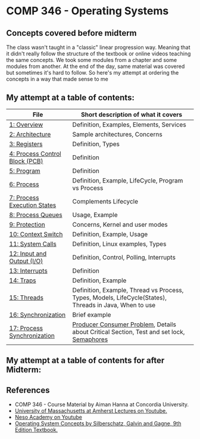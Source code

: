 # COMP 346 - Operating Systems

## Concepts covered before midterm

The class wasn't taught in a "classic" linear progression way. Meaning that it didn't really follow the structure of the textbook or online videos teaching the same concepts. We took some modules from a chapter and some modules from another. At the end of the day, same material was covered but sometimes it's hard to follow. So here's my attempt at ordering the concepts in a way that made sense to me


## My attempt at a table of contents:
|File| Short description of what it covers
|------------------|--------------------|
|[1: Overview](OS.md)| Definition, Examples, Elements, Services|
|[2: Architecture](Architecture.md)| Sample architectures, Concerns|
|[3: Registers](Registers.md)| Definition, Types|
|[4: Process Control Block (PCB)](PCB.md)| Definition |
|[5: Program](Program.md)| Definition |
|[6: Process](Process.md)| Definition, Example, LifeCycle, Program vs Process  |
|[7: Process Execution States](Process_execution_states.md)| Complements Lifecycle|
|[8: Process Queues](Process_queues.md)| Usage, Example|
|[9: Protection](Protection.md)| Concerns, Kernel and user modes|
|[10: Context Switch](Context_switch.md)| Definition, Example, Usage|
|[11: System Calls](System_calls.md)| Definition, Linux examples, Types|
|[12: Input and Output (I/O) ](IO.md)| Definition, Control, Polling, Interrupts|
|[13: Interrupts](Interrupts.md)| Definition|
|[14: Traps](Trap.md)| Definition, Example|
|[15: Threads](Thread.md)| Definition, Example, Thread vs Process, Types, Models, LifeCycle(States), Threads in Java, When to use |
|[16: Synchronization](Synchronization.md)| Brief example|
|[17: Process Synchronization](Process_Synchronization.md)| [Producer Consumer Problem](Producer_consumer_problem.md), Details about Critical Section, Test and set lock, [Semaphores](Semaphores.md)|


## My attempt at a table of contents for after Midterm:




## References 
- COMP 346 - Course Material by Aiman Hanna at Concordia University.
- [University of Massachusetts at Amherst Lectures on Youtube.](https://www.youtube.com/playlist?list=PLacuG5pysFbDQU8kKxbUh4K5c1iL5_k7k)
- [Neso Academy on Youtube](https://www.youtube.com/playlist?list=PLBlnK6fEyqRiVhbXDGLXDk_OQAeuVcp2O)
- [Operating System Concepts by Silberschatz, Galvin and Gagne, 9th Edition Textbook.](https://www.os-book.com/OS9/slide-dir/index.html)